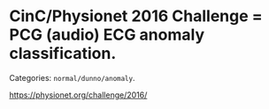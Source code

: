 # CinC/Physionet 2016 Challenge = PCG (audio) ECG anomaly classification. 

Categories: `normal/dunno/anomaly`.

https://physionet.org/challenge/2016/
